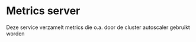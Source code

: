 # Metrics server

Deze service verzamelt metrics die o.a. door de cluster autoscaler gebruikt worden
